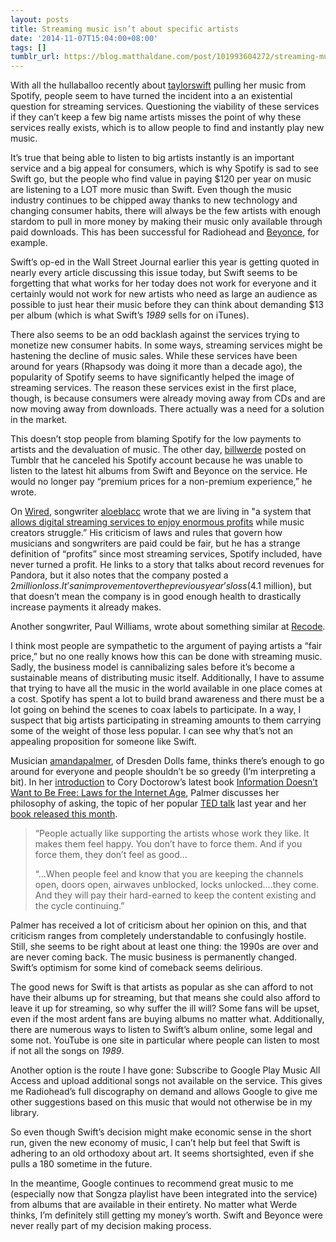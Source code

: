 ```yaml
---
layout: posts
title: Streaming music isn’t about specific artists
date: '2014-11-07T15:04:00+08:00'
tags: []
tumblr_url: https://blog.matthaldane.com/post/101993604272/streaming-music-isnt-about-specific-artists
---
```

With all the hullaballoo recently about [taylorswift](http://tmblr.co/mV4Fl3h9EtbA_AoZ0ZPG8QQ) pulling her music from Spotify, people seem to have turned the incident into a an existential question for streaming services. Questioning the viability of these services if they can’t keep a few big name artists misses the point of why these services really exists, which is to allow people to find and instantly play new music.

It’s true that being able to listen to big artists instantly is an important service and a big appeal for consumers, which is why Spotify is sad to see Swift go, but the people who find value in paying $120 per year on music are listening to a LOT more music than Swift. Even though the music industry continues to be chipped away thanks to new technology and changing consumer habits, there will always be the few artists with enough stardom to pull in more money by making their music only available through paid downloads. This has been successful for Radiohead and [Beyonce](http://tmblr.co/mk6lf-9bhWWEsjmgc_hYknA), for example.

Swift’s op-ed in the Wall Street Journal earlier this year is getting quoted in nearly every article discussing this issue today, but Swift seems to be forgetting that what works for her today does not work for everyone and it certainly would not work for new artists who need as large an audience as possible to just hear their music before they can think about demanding $13 per album (which is what Swift’s _1989_ sells for on iTunes).

There also seems to be an odd backlash against the services trying to monetize new consumer habits. In some ways, streaming services might be hastening the decline of music sales. While these services have been around for years (Rhapsody was doing it more than a decade ago), the popularity of Spotify seems to have significantly helped the image of streaming services. The reason these services exist in the first place, though, is because consumers were already moving away from CDs and are now moving away from downloads. There actually was a need for a solution in the market.

This doesn’t stop people from blaming Spotify for the low payments to artists and the devaluation of music.&nbsp;The other day, [billwerde](http://tmblr.co/msoc8fENVzGBIEvmApDYQGQ) posted on Tumblr that he canceled his Spotify account because he was unable to listen to the latest hit albums from Swift and Beyonce on the service. He would no longer pay “premium prices for a non-premium experience,” he wrote.

On [Wired](http://www.wired.com/2014/11/aloe-blacc-pay-songwriters/), songwriter [aloeblacc](http://tmblr.co/mS5yL6LxO-oqkl4-cHwL4qA) wrote that we are living in "a system that [allows digital streaming services to enjoy enormous profits](http://www.billboard.com/biz/articles/news/digital-and-mobile/6296383/pandora-revenue-up-40-percent-listening-growth-softens) while music creators struggle.” His criticism of laws and rules that govern how musicians and songwriters are paid could be fair, but he has a strange definition of “profits” since most streaming services, Spotify included, have never turned a profit. He links to a story that talks about record revenues for Pandora, but it also notes that the company posted a $2 million loss. It’s an improvement over the previous year’s loss ($4.1 million), but that doesn’t mean the company is in good enough health to drastically increase payments it already makes.

Another songwriter,&nbsp;Paul Williams, wrote about something similar at [Recode](http://recode.net/2014/07/09/music-licensing-from-a-songwriters-perspective/).

I think most people are sympathetic to the argument of paying artists a “fair price,” but no one really knows how this can be done with streaming music. Sadly, the business model is cannibalizing sales before it’s become a sustainable means of distributing music itself. Additionally, I have to assume that trying to have all the music in the world available in one place comes at a cost. Spotify has spent a lot to build brand awareness and there must be a lot going on behind the scenes to coax labels to participate. In a way, I suspect that big artists participating in streaming amounts to them carrying some of the weight of those less popular. I can see why that’s not an appealing proposition for someone like Swift.

Musician [amandapalmer](http://tmblr.co/m3NOeJwWemZGevl8kPG3MSg), of Dresden Dolls fame, thinks there’s enough to go around for everyone and people shouldn’t be so greedy (I’m interpreting a bit). In her [introduction](http://boingboing.net/2014/11/05/amanda-palmer-why-fans-choose.html) to Cory Doctorow’s latest book [Information Doesn’t Want to Be Free: Laws for the Internet Age](http://www.amazon.com/exec/obidos/ASIN/1940450284/downandoutint-20), Palmer discusses her philosophy of asking, the topic of her popular [TED talk](http://www.ted.com/talks/amanda_palmer_the_art_of_asking?language=en) last year and her [book released this month](http://www.amazon.com/The-Art-Asking-Learned-Worrying/dp/1455581089).

> “People actually like supporting the artists whose work they like. It makes them feel happy. You don’t have to force them. And if you force them, they don’t feel as good…
> 
> “…When people feel and know that you are keeping the channels open, doors open, airwaves unblocked, locks unlocked….they come. And they will pay their hard-earned to keep the content existing and the cycle continuing.”

Palmer has received a lot of criticism about her opinion on this, and that criticism ranges from completely understandable to confusingly hostile. Still, she seems to be right about at least one thing: the 1990s are over and are never coming back. The music business is permanently changed. Swift’s optimism for some kind of comeback seems delirious.

The good news for Swift is that artists as popular as she can afford to not have their albums up for streaming, but that means she could also afford to leave it up for streaming, so why suffer the ill will? Some fans will be upset, even if the most ardent fans are buying albums no matter what. Additionally, there are numerous ways to listen to Swift’s album online, some legal and some not. YouTube is one site in particular where people can listen to most if not all the songs on _1989_.

Another option is the route I have gone: Subscribe to Google Play Music All Access and upload additional songs not available on the service. This gives me Radiohead’s full discography on demand and allows Google to give me other suggestions based on this music that would not otherwise be in my library.

So even though Swift’s decision might make economic sense in the short run, given the new economy of music, I can’t help but feel that Swift is adhering to an old orthodoxy about art. It seems shortsighted, even if she pulls a 180 sometime in the future.

In the meantime, Google continues to recommend great music to me (especially now that Songza playlist have been integrated into the service) from albums that are available in their entirety. No matter what Werde thinks, I’m definitely still getting my money’s worth. Swift and Beyonce were never really part of my decision making process.&nbsp;

